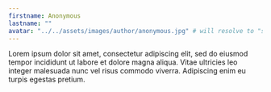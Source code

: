 ```yaml
---
firstname: Anonymous
lastname: ""
avatar: "../../assets/images/author/anonymous.jpg" # will resolve to "src/content/assets/authors/{author}.jpg"
---
```


Lorem ipsum dolor sit amet, consectetur adipiscing elit, sed do eiusmod tempor incididunt ut labore et dolore magna aliqua. Vitae ultricies leo integer malesuada nunc vel risus commodo viverra. Adipiscing enim eu turpis egestas pretium.
